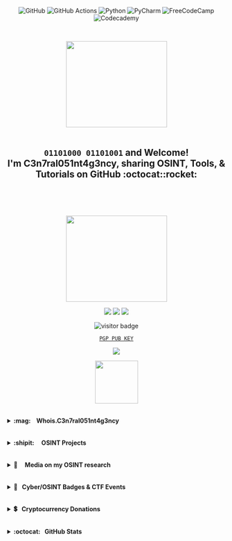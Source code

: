 <div align="center">

![GitHub](https://img.shields.io/badge/github-purple.svg?style=for-the-badge&logo=github&logoColor=green)
![GitHub Actions](https://img.shields.io/badge/github%20actions-purple.svg?style=for-the-badge&logo=githubactions&logoColor=green)
![Python](https://img.shields.io/badge/python-purple?style=for-the-badge&logo=python&logoColor=green)
![PyCharm](https://img.shields.io/badge/pycharm-purple?style=for-the-badge&logo=pycharm&logoColor=green&color=purple&labelColor=purple)
![FreeCodeCamp](https://img.shields.io/badge/Freecodecamp-purple.svg?&style=for-the-badge&logo=freecodecamp&logoColor=green)
![Codecademy](https://img.shields.io/badge/Codecademy-purple?style=for-the-badge&logo=codecademy&logoColor=green)
</div>

<br>

<p align="center"> <img width="233" height="199" src="https://user-images.githubusercontent.com/104733166/178179420-ceaba002-11fe-41f5-98e8-1942321903c6.gif"/>

<br>
<br>

<h2 align="center"><code>01101000 01101001</code> and Welcome!<br>I'm C3n7ral051nt4g3ncy, sharing OSINT, Tools, & Tutorials on GitHub :octocat::rocket:</h2>

<br>
<br>
<br>

<p align="center"> <img width="233" height="199" src="https://user-images.githubusercontent.com/104733166/178148358-dee7cf09-ecc1-4eb8-84b2-eb0ef4dc969a.gif"/>


<p align="center">
<a href="https://keybase.io/osint_intel"><img src="https://img.shields.io/keybase/pgp/osint_intel?label=Keybase&logo=Keybase&logoColor=white&style=for-the-badge"/></a>
<a href="https://twitter.com/OSINT_Tactical"><img src="https://img.shields.io/twitter/follow/OSINT_Tactical?label=%40OSINT_Tactical&logo=Twitter&logoColor=blue&style=for-the-badge"/></a>
<a href="https://github.com/C3n7ral051nt4g3ncy"><img src="https://img.shields.io/github/followers/C3n7ral051nt4g3ncy?label=C3n7ral051nt4g3ncy&logo=Github&style=for-the-badge"/></a> </p>
<p align="center"><img src="https://visitor-badge.glitch.me/badge?page_id=C3n7ral051nt4g3ncy" alt="visitor badge"/>
<p align="center"><a href="https://keybase.io/osint_intel/pgp_keys.asc"><code>PGP PUB KEY</code></a> </p>
<p align="center">
<img src="https://github-readme-stats.vercel.app/api?username=C3n7ral051nt4g3ncy&show_icons=true&theme=radical"/>
</p>

<p align="center"><img width="99" src="https://user-images.githubusercontent.com/104733166/187053502-4155cb3f-e633-4a9f-9461-c3de0f53760b.png"></p>


<br>

<!-- Whois.COA -->
<details>
<summary><b> :mag:&nbsp; &nbsp;  Whois.C3n7ral051nt4g3ncy &nbsp;&nbsp;&nbsp;</b></summary><p>
<img align="right" width="133" height="133"  src="https://user-images.githubusercontent.com/104733166/166296936-0dd0d432-4d6a-42ab-9000-189cebfbceff.png" />
      
<blockquote>
ƚɘᴎɒ|q ɘʜƚ ƚᴎiꙅo
  
<br><ul style="list-style-type:disc;">
<li>:fire:Passionate about: OSINT | SOCMINT | IMINT | GEOINT | HUMINT | CYBER | DARK WEB | CRYPTOCURRENCY & NFT | PYTHON | OPSEC :lock: </li>
<li>👨‍🏫 OSINT Trainer @Tactical OSINT Academy</li>
<li>🏴The OSINTion Black Badge </li>
<li>🪙Trace Labs Silver Badge</li>
<li>✍️Mentionned on WhatsMyName OSINT tool as one of the top contributors: https://whatsmyname.app (GitHub: https://github.com/WebBreacher/WhatsMyName)
<li>🥇1st place in the OSINT GAMES CTF TENET: created by <a href=https://github.com/WebBreacher> @WebBreacher</a></li>
<li>🥇1st place in the Hacktoria OSINT CTF | Downtown Murderer 2022
<li>🥇1st place in the CTF OSINT Bleuet de France 2022 [AEGE War School and ONACVG/Bleuet de France , French Ministry of Defense]
<li>🥈2nd place in the Trace Labs OSINT Search Party CTF 2022.03 Silver Badge</li>
<li>🥈2nd Place CTF OP Galaxios 2022 | Ⓗ Hacktoria Community Member</li>
<li>🥉3rd Place MilOsint CTF</li>
<li>🥉3rd Place in the Stranger Case OSINT CTF organised by Esna Bretagne and Esn'Hack ./CTF partnership with DGA (French Government Defense procurement and technology agency), Airbus Cybersecurity, Diateam & Apixit</li>
<li> 6th place HEXA OSINT CTF 2021 Team OSINT-B33R [Sopra Steria and La Fabrique Défense, French Ministry of Defense]</li>
<li> Participated in the 2022 DefCon https://defcon.org Trace Labs OSINT CTF, Las Vegas, USA (7th Place with The Osint Unit)
<li> Participated Solo in the RACTF - Digital Overdose 2022 Conference CTF (Teams of 4 players), 27th place out of over 450 teams</li>
<li> :fr: OSINT-FR Hall of Fame: <a href=https://osintfr.com/en/our-osinters-are-talented>Our Osinters are talented</a></li>
<li> Featured in an article by @MajorCorp on the top 15 OSINT Twitter accounts to follow. <a href=https://major.com/21221-top-15-comptes-twitter-osint> Top OSINT Influencers</a></li>
</ul>  
</blockquote>
  
</p>
</details>
  
<br>
<br>
<!-- OSINT Projects -->
<details>
<summary><b>:shipit: &nbsp; &nbsp; OSINT Projects &nbsp;&nbsp;&nbsp; </b></summary>
<p>
 
<img align="right" width="133" height="133" src="https://user-images.githubusercontent.com/104733166/166296712-c4af8377-2437-4882-94c7-17c80f011d27.gif"/> 
      
<!-- OSINT-PROJECT-LIST:START -->
- [OSINT INCEPTION 🚀 - A start.me page of the best OSINT start.me projects](https://start.me/p/Pwy0X4/osint-inception)
- [GOOGLE CSE 🇬 - Google Custom Search Engine of the top start.me resources](https://start.me/p/Pwy0X4/osint-inception)
- [FACIAL RECOGNITION 👤 - Tracking Military personnel with facial recognition](https://twitter.com/OSINT_Tactical/status/1498694266754899978)
- [OSINT BOOKMARKLETS 🏷️ - Semi-Automated Faster Searches](https://github.com/C3n7ral051nt4g3ncy/OSINT-Bookmarklets)
- [Using a Virtual Environment for OSINT Python tools](https://github.com/C3n7ral051nt4g3ncy/python_virtual_environment)
- [Prot1ntelligence 🐍 Python Tool (3 out of 7 modules forked from ProtOSINT)](https://github.com/C3n7ral051nt4g3ncy/Prot1ntelligence)
- [W3b0s1nt (WebOSINT) 🐍  Python Tool](https://github.com/C3n7ral051nt4g3ncy/webosint)
<br>

:octocat: **GitHub Code/Projects contributions:** 
- [Obsidian OSINT Templates](https://github.com/WebBreacher/obsidian-osint-templates) in collaboration with [@WebBreacher](https://github.com/WebBreacher)
- [https://whatsmyname.app OSINT Tool](https://github.com/WebBreacher/WhatsMyName) created by [@WebBreacher](https://github.com/WebBreacher)
- [OSINT Stuff Tool Collection](https://github.com/cipher387/osint_stuff_tool_collection) created by [@cipher387](https://github.com/cipher387)
- [Twayback Python OSINT Tool](https://github.com/Mennaruuk/twayback)


<!-- OSINT-PROJECT-LIST:END --></p>
      
</details>
<br>
<!-- Media --> <br>
<details>
<summary><b>📰 &nbsp; &nbsp;  Media on my OSINT research &nbsp;&nbsp;&nbsp;  </b></summary>
<p>
            
<img align='right' width='166' src="https://user-images.githubusercontent.com/104733166/166305603-6920f75a-94fd-45f5-9153-b0cfd4a9baca.gif"/>

<!--MEDIA:START-->
     
- <a href="https://www.wired.com/story/facial-recognition-identify-russian-soldiers"> WIRED: Online Sleuths Are Using Face Recognition to ID Russian Soldiers 🇺🇸</a>
      
- <a href="https://major.com/21221-top-15-comptes-twitter-osint"> French Article by Major on the Top OSINT Influencers 🇫🇷 </a>
      
- <a href="https://www.washingtonexaminer.com/news/identities-of-russian-soldiers-revealed-through-facial-recognition-technology"> Washington Examiner Article 🇺🇸</a>
      
- <a href="https://www.nextinpact.com/article/68616/la-reconnaissance-faciale-pour-combattre-guerre-en-ukraine"> La Reconnaissance Faciale pour combattre la guerre en Ukraine/ French Article writen by @ManHack 🇫🇷 <a/>
      
- <a href="https://as.com/diarioas/2022/03/06/actualidad/1646582802_197827.html"> Spanish Article 🇪🇸</a>
      
- <a href="https://www.niusdiario.es/ciencia-y-tecnologia/tecnologia/inteligencia-militar-alcance-prolifera-invasion-osint_18_3291497041.html"> Spanish Article 🇪🇸</a>
  
- <a href="https://news.sina.cn/gn/2022-03-28/detail-imcwiwss8541952.d.html"> Chinese article 🇨🇳 <a/>

- What **start.me**🇳🇱 said about my project: [OSINT INCEPTION](https://start.me/p/Pwy0X4/osint-inception)
<br>  
<img width="200" height="80" src="https://user-images.githubusercontent.com/104733166/172185332-1d02ccdb-07c3-418d-bf94-bfbd9ca1f3aa.png">

<!--MEDIA:END-->
      
</p>
</details>
      
<br>
<br>
      

<!-- Badges & CTF Events -->
<details>
<summary><b> 🔖 &nbsp; Cyber/OSINT Badges & CTF Events &nbsp;&nbsp;&nbsp; </b></summary>
<p>
      
<br>
<br>   
<p align="center"><img width="433" height="233" src="https://user-images.githubusercontent.com/104733166/177000301-2a92c2b8-f067-4280-a108-f885c2544a6e.png"/><br>
      

  
    🥇1st Place OSINT GAMES CTF TENET (https://osintgames.ctfd.io)
      
      

      
<br>       
<br>      
<br>
<br> 
<p align="center"><img width="433" height="233" src="https://user-images.githubusercontent.com/104733166/170401991-de18e6f1-840e-474c-8b3c-ae41c53e00a0.png"/><br>
      
[Verify CTF result: certificate.pdf](https://github.com/C3n7ral051nt4g3ncy/C3n7ral051nt4g3ncy/files/8792343/certificate-downtown-murderer-coa.pdf) 



      
  
    🥇1st Place Hacktoria OSINT CTF (Downtown Murderer)
      
<br>
<br>
<br>
      
<p align=center> <img width="133" src="https://user-images.githubusercontent.com/104733166/170846281-0d6df82a-da15-4340-8df9-d4ea1be34e8d.png">
<p align="center"> <img width="433" height="233" src="https://user-images.githubusercontent.com/104733166/167261528-39616f95-1ab9-40bb-90be-ce2f7a648696.png"/>
      
[Bleuet de France OSINT CTF Gold Badge 2022 Verification on Badgr](https://eu.badgr.com/public/assertions/NrU39miXR5qMoH7ydn5C6A)
      
   
    🥇1st Place OSINT CTF Bleuet de France 🇫🇷 CTF organized by AEGE War School 
      In partnership with French Gov Agency ONACVG [National Office of Veterans and War Victims] & Bleuet de France
      

<br>
<br> 
<br> 
      
<p align="center"> <img width="133" height="133" src="https://user-images.githubusercontent.com/104733166/166777077-d96c51cb-4038-456f-8ff2-d5209596c655.png"/>

     🏴The OSINTion Black Badge/ issued by Joe Gray 
      [Verifications can be made with The OSINTion https://www.theosintion.com]
<br>
<br>
<br>
      
<p align="center"> <img width="133" height="133" src="https://user-images.githubusercontent.com/104733166/166788919-07ff450c-c35c-4171-88b1-de93b651fc32.png"/><br>
      
 [Trace Labs Badge Verification on Badgr](https://ca.badgr.com/public/assertions/hF52Zd4aTRW-r-YUf03Qww)    

      
      🥈2nd Place Trace Labs [Silver Badge] 
      Global OSINT Search Party CTF 03-2022 [Team #CageyBees 🐝🐝]
<br>
<br> 
<br>
      
<p align="center"> <img width="333" height="80" src="https://user-images.githubusercontent.com/104733166/170407320-b437c34c-2ed3-445e-8b8b-8e57a646c918.png">
        
<br>
<br>
      
     🥇1st Place Hacktoria OSINT CTF (Downtown Murderer)
     🥈2nd Place Hacktoria CTF Operation Galaxios
      CTF Events completion Badges [Operations: Downtown Murderer/ Warthog / Galaxios / Runner / Brutus]
<br>
<br> 
<br>
      
<p align="center"> <img width="333" height="233" src="https://user-images.githubusercontent.com/104733166/168922467-a52a28d7-b15e-4b3f-9587-24895df9adec.png"/>

     
     🥉3rd Place in the Stranger Case OSINT CTF on the Team 呪術廻戦 (JuJutsu Kaisen).
      CTF organised by Esna Bretagne & Esn'Hack, with parterships with the DGA (French Gov Defence procurement and technology agency), Airbus     
      Cybersecurity, Apixit, Diateam.
      

      
<br>
<br>    
<br>
      
<p align="center"> <img width="433" height="233" src="https://user-images.githubusercontent.com/104733166/166848280-3dca2418-dcb0-4bfe-9ff7-370d8e782d90.png"/>

      
      🥉3rd Place in the MilOsintCTF [Military Themed OSINT CTF]
      
</p>
</details>
      
<br>
<br>
      

<!-- Cryptocurrency  -->
<details>
<summary><b>💲 &nbsp;&nbsp;Cryptocurrency Donations  &nbsp;&nbsp;&nbsp; </b></summary>
<p>
<br>
<br>
         
     
|  Feel free to support my work with Crypto (BTC) ♡ 🙏 | Scan QR Code for BTC Address |
|---|---|
| <img src="https://img.shields.io/badge/Bitcoin-000000?style=for-the-badge&logo=bitcoin&logoColor=white"/> | <img width=160 src="https://user-images.githubusercontent.com/104733166/171052611-1f76b07c-832f-4a4a-9a0a-2f94595c28c9.png"> | 

</p>
</details>
      
<br>
<br>     
      
<!-- Stats  -->
<details>
<summary><b>:octocat: &nbsp;  GitHub Stats &nbsp;&nbsp;&nbsp; </b></summary>
<p>    
<br>
<br>

<p align="center">
<img src="https://github-readme-stats.vercel.app/api?username=C3n7ral051nt4g3ncy&show_icons=true&theme=radical" width="433"></p>

<br>

<p align="center">
<img src="https://github-readme-streak-stats.herokuapp.com?user=C3n7ral051nt4g3ncy&theme=radical" width="433"></p>

<br>

<p align="center">
<img src="https://github-readme-stats.vercel.app/api/top-langs/?username=C3n7ral051nt4g3ncy&theme=radical&include_all_commits=true&count_private=false&layout=compact" width="433"></p>

<br>

<p align="center"><img src="https://wakatime.com/share/@de14e947-18ae-4619-8175-1510bf69f10b/3b08fb86-1c2a-4fa4-b937-e1ab9217126a.svg" width="433"></p>


<br>
<br>
<br>
<p align="center"> <img width="133" height="133" src="https://user-images.githubusercontent.com/104733166/166234495-193759cd-1808-4fb9-ac4c-2cbad1d54517.gif"></p>


      
<!---
C3n7ral051nt4g3ncy/C3n7ral051nt4g3ncy is a ✨ special ✨ repository because its `README.md` (this file) appears on your GitHub profile.
You can click the Preview link to take a look at your changes.
--->
